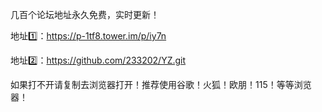 几百个论坛地址永久免费，实时更新！

地址1️⃣：https://p-1tf8.tower.im/p/iy7n

地址2️⃣：https://github.com/233202/YZ.git

如果打不开请复制去浏览器打开！推荐使用谷歌！火狐！欧朋！115！等等浏览器！
